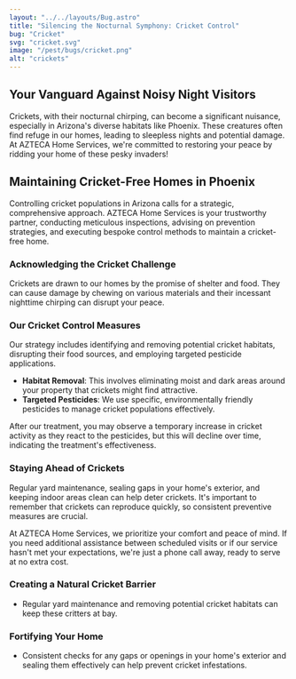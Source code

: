 ```yaml
---
layout: "../../layouts/Bug.astro"
title: "Silencing the Nocturnal Symphony: Cricket Control"
bug: "Cricket"
svg: "cricket.svg"
image: "/pest/bugs/cricket.png"
alt: "crickets"
---
```


## Your Vanguard Against Noisy Night Visitors

Crickets, with their nocturnal chirping, can become a significant nuisance, especially in Arizona's diverse habitats like Phoenix. These creatures often find refuge in our homes, leading to sleepless nights and potential damage. At AZTECA Home Services, we're committed to restoring your peace by ridding your home of these pesky invaders!

## Maintaining Cricket-Free Homes in Phoenix

Controlling cricket populations in Arizona calls for a strategic, comprehensive approach. AZTECA Home Services is your trustworthy partner, conducting meticulous inspections, advising on prevention strategies, and executing bespoke control methods to maintain a cricket-free home.

### Acknowledging the Cricket Challenge

Crickets are drawn to our homes by the promise of shelter and food. They can cause damage by chewing on various materials and their incessant nighttime chirping can disrupt your peace.

### Our Cricket Control Measures

Our strategy includes identifying and removing potential cricket habitats, disrupting their food sources, and employing targeted pesticide applications.

- **Habitat Removal**: This involves eliminating moist and dark areas around your property that crickets might find attractive.
- **Targeted Pesticides**: We use specific, environmentally friendly pesticides to manage cricket populations effectively.

After our treatment, you may observe a temporary increase in cricket activity as they react to the pesticides, but this will decline over time, indicating the treatment's effectiveness.

### Staying Ahead of Crickets

Regular yard maintenance, sealing gaps in your home's exterior, and keeping indoor areas clean can help deter crickets. It's important to remember that crickets can reproduce quickly, so consistent preventive measures are crucial.

At AZTECA Home Services, we prioritize your comfort and peace of mind. If you need additional assistance between scheduled visits or if our service hasn't met your expectations, we're just a phone call away, ready to serve at no extra cost.

### Creating a Natural Cricket Barrier

- Regular yard maintenance and removing potential cricket habitats can keep these critters at bay.

### Fortifying Your Home

- Consistent checks for any gaps or openings in your home's exterior and sealing them effectively can help prevent cricket infestations.
